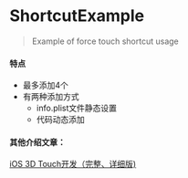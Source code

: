 # ShortcutExample

> Example of force touch shortcut usage

#### 特点
* 最多添加4个
* 有两种添加方式
    * info.plist文件静态设置
    * 代码动态添加


#### 其他介绍文章：

[iOS 3D Touch开发（完整、详细版)](https://www.jianshu.com/p/bb709265a767)
